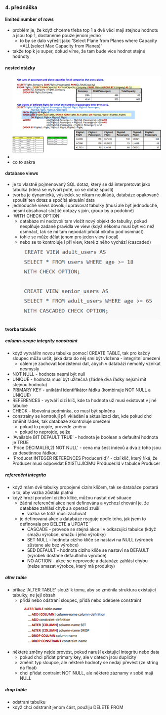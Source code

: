 ### 4. přednáška 
#### limited number of rows
- problém je, že když chceme třeba top 1 a dvě věci mají stejnou hodnotu a jsou top 1, dostaneme pouze jenom jedno
    - to by se dalo vyřešit jako 'Select Plane from Planes where Capacity =ALL(select Max Capacity from Planes)'
- takže top k je super, dokud víme, že tam bude více hodnot stejné hodnoty 

#### nested otázky
- ![alt text](image-1.png)
- co to sakra 

#### database views 
- je to  vlastně pojmenovaný SQL dotaz, který se dá interpretovat jako tabulka (která se vytvoří poté, co se dotaz spustí)
- tvorba je dynamická, výsledek se nikam neukládá, databáze opakovaně spouští ten dotaz a spočítá aktuální data
- jednoduché views dovolují upravovat tabulky (musí ale být jednoduché, nesmí obsahovat složité dotazy s join, group by a podobně)
- 'WITH CHECK OPTION' 
    - databáze mi nedovolí tam vložit nový objekt do tabulky, pokud nesplňuje zadané pravidla ve view (když někomu musí být víc než osmnáct, tak se mi tam nepodaří přidat nikoho pod osmnáct)
    - tohle se může dělat jenom pro jeden view (local)
    - nebo se to kontroluje i při view, které z něho vychází (cascaded)
    ![alt text](image.png)

#### tvorba tabulek 
##### column-scope integrity constraint
- když vytvářím novou tabulku pomocí CREATE TABLE, tak pro každý sloupec můžu určit, jaká data do něj smí být vložena - integritní omezení 
    - cálem je zachovat konzistenci dat, abych v databázi nemohly vznikat nesmysly 
- NOT NULL - hodnota nesmí být null
- UNIQUE - hodnota musí být užitečná (žádné dva řádky nejsmí mít stejnou hodnotu)
- PRIMARY KEY - unikátní identifikátor řádku (kombinuje NOT NULL a UNIQUE)
- REFERENCES - vytváří cizí klíč, kde ta hodnota už musí existovat v jiné tabulce
- CHECK - libovolná podmínka, co musí být splněna
- constrainy se kontrolují při vkládání a aktualizaci dat, kde pokud chci změnit řádek, tak databáze zkontroluje omezení
    - pokud to projde, provede změnu
    - pokud to neprojde, selže
- 'Available BIT DEFAULT TRUE' - hodnota je boolean a defaultní hodnota je TRUE
- 'Price DECIMAL(6,2) NOT NULL' - cena má šest indexů a dva z toho jsou za desetinnou řádkou
- 'Producet INTEGER REFERENCES Producer(Id)' - cizí klíč, který říká, že Producer musí odpovídat EXISTUJÍCÍMU Producer.Id v tabulce Producer

##### referenční integrita
- když mám dvě tabulky propojené cizím klíčem, tak se databáze postará o to, aby vazba zůstala platná 
- když hrozí porušení cizího klíče, můžou nastat dvě situace   
    - žádná referenční akce není definována a vychozí chování je, že databáze zahlásí chybu a operaci zruší
        - vazba se totiž musí zachovat
    - je definovaná akce a databáze reaguje podle toho, jak jsem to definovala pro DELETE a UPDATE¨
        - CASCADE - provede se stejná akce i v odkazující tabulce (když smažu výrobce, smažu i jeho výrobky)
        - SET NULL - hodnota cizího klíče se nastaví na NULL (výrobek zůstane ale bez výrobce)
        - SED DEFAULT - hodnota cizího klíče se nastaví na DEFAULT (výrobek dostane defaultního výrobce)
        - NO ACTION - akce se neprovede a databáze zahlásí chybu (nelze smazat výrobce, který má produkty)

##### alter table 
- příkaz 'ALTER TABLE' slouží k tomu, aby se změnila struktura existující tabulky, ne její obsah
    - přidá nebo odstraní sloupec, přidá nebo odebere constraint
    ![alt text](image-2.png)
- některé změny nejde provést, pokud naruší existující integritu nebo data
    - pokud chci přidat primary key, ale v datech jsou duplicity
    - změnit typ sloupce, ale některé hodnoty se nedají převést (ze string na float)
    - chci přidat contraint NOT NULL, ale některé záznamy v sobě mají NULL

##### drop table
- odstraní tabulku 
- když chci odstranit jenom část, použiju DELETE FROM 